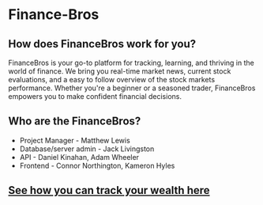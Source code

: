 # Finance-Bros

## How does FinanceBros work for you?
FinanceBros is your go-to platform for tracking, learning, and thriving in the world of finance. We bring you real-time market news, current stock evaluations, and a easy to follow overview of the stock markets performance. Whether you're a beginner or a seasoned trader, FinanceBros empowers you to make confident financial decisions.

## Who are the FinanceBros?
- Project Manager - Matthew Lewis
- Database/server admin - Jack Livingston
- API - Daniel Kinahan, Adam Wheeler
- Frontend - Connor Northington, Kameron Hyles
 
## [See how you can track your wealth here](https://youtube.com/shorts/o1QUyimeOUY?feature=share)
